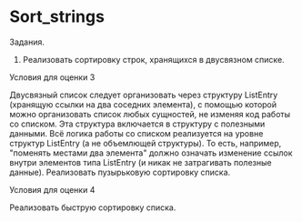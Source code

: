 # Sort_strings
Задания.

1. Реализовать сортировку строк, хранящихся в двусвязном списке.

Условия для оценки 3

Двусвязный список следует организовать через структуру ListEntry (хранящую ссылки на два соседних элемента), 
с помощью которой можно организовать список любых сущностей, не изменяя код работы со списком. Эта структура включается в структуру с полезными данными. Всё логика работы со списком реализуется на уровне структур ListEntry (а не объемлющей структуры). То есть, например, "поменять местами два элемента" должно означать изменение ссылок внутри элементов типа ListEntry (и никак не затрагивать полезные данные).
Реализовать пузырьковую сортировку списка.


Условия для оценки 4

Реализовать быструю сортировку списка.
